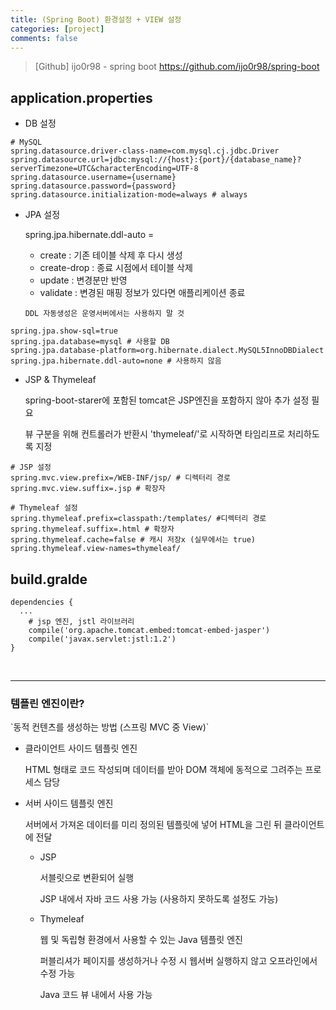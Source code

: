 ```yaml
---
title: (Spring Boot) 환경설정 + VIEW 설정
categories: [project]
comments: false
---
```


> [Github] ijo0r98 - spring boot
> <a href="https://github.com/ijo0r98/spring-boot">https://github.com/ijo0r98/spring-boot

<h2>application.properties</h2>

- DB 설정
  
```shell
# MySQL
spring.datasource.driver-class-name=com.mysql.cj.jdbc.Driver
spring.datasource.url=jdbc:mysql://{host}:{port}/{database_name}?serverTimezone=UTC&characterEncoding=UTF-8
spring.datasource.username={username}
spring.datasource.password={password}
spring.datasource.initialization-mode=always # always    
```
  
- JPA 설정
  
  spring.jpa.hibernate.ddl-auto =
  - create : 기존 테이블 삭제 후 다시 생성
  - create-drop : 종료 시점에서 테이블 삭제
  - update : 변경분만 반영
  - validate : 변경된 매핑 정보가 있다면 애플리케이션 종료

  `DDL 자동생성은 운영서버에서는 사용하지 말 것`

  
```shell
spring.jpa.show-sql=true
spring.jpa.database=mysql # 사용할 DB
spring.jpa.database-platform=org.hibernate.dialect.MySQL5InnoDBDialect
spring.jpa.hibernate.ddl-auto=none # 사용하지 않음
```


- JSP & Thymeleaf
  
  spring-boot-starer에 포함된 tomcat은 JSP엔진을 포함하지 않아 추가 설정 필요

  뷰 구분을 위해 컨트롤러가 반환시 'thymeleaf/'로 시작하면 타임리프로 처리하도록 지정
  
```shell
# JSP 설정
spring.mvc.view.prefix=/WEB-INF/jsp/ # 디렉터리 경로
spring.mvc.view.suffix=.jsp # 확장자
```
```shell
# Thymeleaf 설정
spring.thymeleaf.prefix=classpath:/templates/ #디렉터리 경로
spring.thymeleaf.suffix=.html # 확장자
spring.thymeleaf.cache=false # 캐시 저장x (실무에서는 true)
spring.thymeleaf.view-names=thymeleaf/
```


<h2>build.gralde</h2>

  ```shell
  dependencies {
    ...
      # jsp 엔진, jstl 라이브러리
      compile('org.apache.tomcat.embed:tomcat-embed-jasper')
      compile('javax.servlet:jstl:1.2')
  }
  ```

<br>

---
<h3>템플린 엔진이란?</h3> `동적 컨텐츠를 생성하는 방법 (스프링 MVC 중 View)`

- 클라이언트 사이드 템플릿 엔진

  HTML 형태로 코드 작성되며 데이터를 받아 DOM 객체에 동적으로 그려주는 프로세스 담당

- 서버 사이드 템플릿 엔진

  서버에서 가져온 데이터를 미리 정의된 템플릿에 넣어 HTML을 그린 뒤 클라이언트에 전달

  - JSP
  
    서블릿으로 변환되어 실행
  
    JSP 내에서 자바 코드 사용 가능 (사용하지 못하도록 설정도 가능)
  
  - Thymeleaf
  
    웹 및 독립형 환경에서 사용할 수 있는 Java 템플릿 엔진
  
    퍼블리셔가 페이지를 생성하거나 수정 시 웹서버 실행하지 않고 오프라인에서 수정 가능
  
    Java 코드 뷰 내에서 사용 가능

